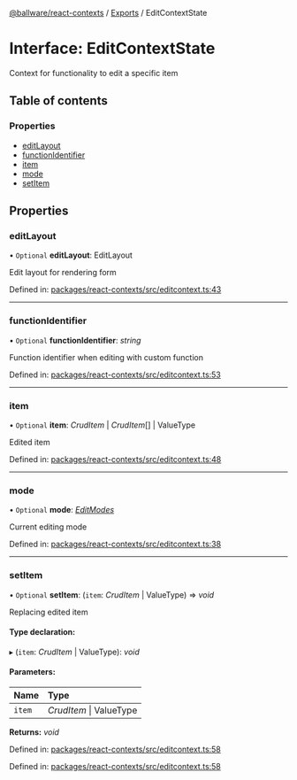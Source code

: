 [@ballware/react-contexts](../README.md) / [Exports](../modules.md) / EditContextState

# Interface: EditContextState

Context for functionality to edit a specific item

## Table of contents

### Properties

- [editLayout](editcontextstate.md#editlayout)
- [functionIdentifier](editcontextstate.md#functionidentifier)
- [item](editcontextstate.md#item)
- [mode](editcontextstate.md#mode)
- [setItem](editcontextstate.md#setitem)

## Properties

### editLayout

• `Optional` **editLayout**: EditLayout

Edit layout for rendering form

Defined in: [packages/react-contexts/src/editcontext.ts:43](https://github.com/ballware/ballware-client/blob/77ab18c/packages/react-contexts/src/editcontext.ts#L43)

___

### functionIdentifier

• `Optional` **functionIdentifier**: *string*

Function identifier when editing with custom function

Defined in: [packages/react-contexts/src/editcontext.ts:53](https://github.com/ballware/ballware-client/blob/77ab18c/packages/react-contexts/src/editcontext.ts#L53)

___

### item

• `Optional` **item**: *CrudItem* \| *CrudItem*[] \| ValueType

Edited item

Defined in: [packages/react-contexts/src/editcontext.ts:48](https://github.com/ballware/ballware-client/blob/77ab18c/packages/react-contexts/src/editcontext.ts#L48)

___

### mode

• `Optional` **mode**: [*EditModes*](../enums/editmodes.md)

Current editing mode

Defined in: [packages/react-contexts/src/editcontext.ts:38](https://github.com/ballware/ballware-client/blob/77ab18c/packages/react-contexts/src/editcontext.ts#L38)

___

### setItem

• `Optional` **setItem**: (`item`: *CrudItem* \| ValueType) => *void*

Replacing edited item

#### Type declaration:

▸ (`item`: *CrudItem* \| ValueType): *void*

#### Parameters:

Name | Type |
:------ | :------ |
`item` | *CrudItem* \| ValueType |

**Returns:** *void*

Defined in: [packages/react-contexts/src/editcontext.ts:58](https://github.com/ballware/ballware-client/blob/77ab18c/packages/react-contexts/src/editcontext.ts#L58)

Defined in: [packages/react-contexts/src/editcontext.ts:58](https://github.com/ballware/ballware-client/blob/77ab18c/packages/react-contexts/src/editcontext.ts#L58)
